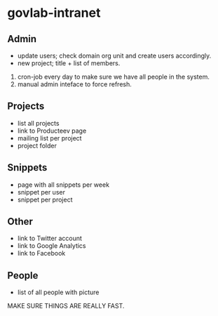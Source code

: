 govlab-intranet
===============

Admin
-----
* update users; check domain org unit and create users accordingly.
* new project; title + list of members.

1. cron-job every day to make sure we have all people in the system.
2. manual admin inteface to force refresh.

Projects
--------
* list all projects
* link to Producteev page
* mailing list per project
* project folder

Snippets
--------
* page with all snippets per week
* snippet per user
* snippet per project

Other
-----
* link to Twitter account
* link to Google Analytics
* link to Facebook

People
------
* list of all people with picture


MAKE SURE THINGS ARE REALLY FAST.
